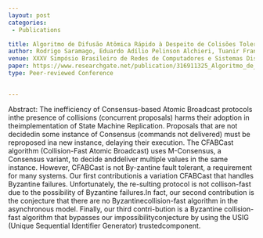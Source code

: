 ```yaml
---
layout: post
categories:
 - Publications

title: Algoritmo de Difusão Atômica Rápido à Despeito de Colisões Tolerante a Falhas Bizantinas
author: Rodrigo Saramago, Eduardo Adílio Pelinson Alchieri, Tuanir França Rezende, Lásaro Camargos
venue: XXXV Simpósio Brasileiro de Redes de Computadores e Sistemas Distribuídos (SBRC)At: Belem, PA, Brazil
paper: https://www.researchgate.net/publication/316911325_Algoritmo_de_Difusao_Atomica_Rapido_a_Despeito_de_Colisoes_Tolerante_a_Falhas_Bizantinas 
type: Peer-reviewed Conference


---
```

Abstract: The inefficiency of Consensus-based Atomic Broadcast protocols inthe presence of collisions (concurrent proposals) harms their adoption in theimplementation of State Machine Replication.  Proposals that are not decidedin some instance of Consensus (commands not delivered) must be reproposed ina new instance, delaying their execution.  The CFABCast algorithm (Collision-Fast Atomic Broadcast) uses M-Consensus, a Consensus variant, to decide anddeliver multiple values in the same instance.   However,  CFABCast is not By-zantine fault tolerant, a requirement for many systems.  Our first contributionis a variation CFABCast that handles Byzantine failures. Unfortunately, the re-sulting protocol is not collison-fast due to the possibility of Byzantine failures.In fact, our second contribution is the conjecture that there are no Byzantinecollision-fast algorithm in the asynchronous model.  Finally, our third contri-bution is a Byzantine collision-fast algorithm that bypasses our impossibilityconjecture by using the USIG (Unique Sequential Identifier Generator) trustedcomponent. 
